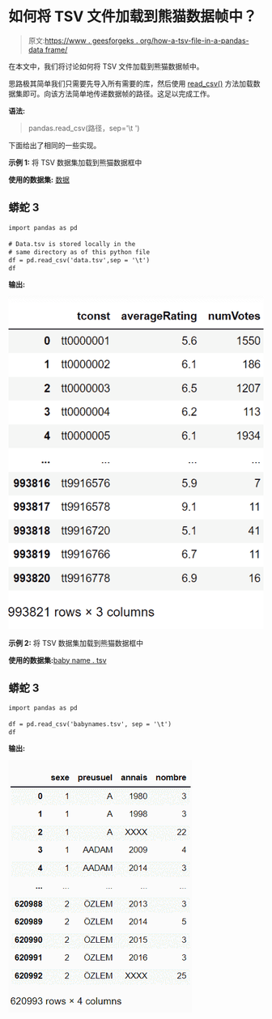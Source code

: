 # 如何将 TSV 文件加载到熊猫数据帧中？

> 原文:[https://www . geesforgeks . org/how-a-tsv-file-in-a-pandas-data frame/](https://www.geeksforgeeks.org/how-to-load-a-tsv-file-into-a-pandas-dataframe/)

在本文中，我们将讨论如何将 TSV 文件加载到熊猫数据帧中。

思路极其简单我们只需要先导入所有需要的库，然后使用 [read_csv()](https://www.geeksforgeeks.org/python-read-csv-using-pandas-read_csv/) 方法加载数据集即可。向该方法简单地传递数据帧的路径。这足以完成工作。

**语法:**

> pandas.read_csv(路径，sep='\t ')

下面给出了相同的一些实现。

**示例 1:** 将 TSV 数据集加载到熊猫数据框中

**使用的数据集:** [数据](https://drive.google.com/file/d/1UgzKdu8NadlQqCQnXyfqnTPXXqXO4Bij/view?usp=sharing)

## 蟒蛇 3

```
import pandas as pd

# Data.tsv is stored locally in the 
# same directory as of this python file
df = pd.read_csv('data.tsv',sep = '\t') 
df
```

**输出:**

![](img/121fec4d8130b24fd881663ce55411ce.png)

**示例 2:** 将 TSV 数据集加载到熊猫数据框中

**使用的数据集:**[baby name . tsv](https://drive.google.com/file/d/1TqQXqqGOPzvQSphPngD_o47HtW_G0en1/view?usp=sharing)

## 蟒蛇 3

```
import pandas as pd

df = pd.read_csv('babynames.tsv', sep = '\t')
df
```

**输出:**

![](img/b18e3b32b2715b5eddfdc88c8dd66f66.png)